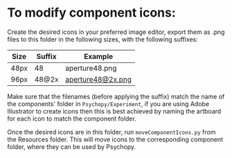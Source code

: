 # To modify component icons:

Create the desired icons in your preferred image editor, export them as .png files to this folder in the following sizes, with the following suffixes:

| Size | Suffix | Example           |
| ---- | ------ | ----------------- |
| 48px | 48     | aperture48.png    |
| 96px | 48@2x  | aperture48@2x.png |

Make sure that the filenames (before applying the suffix) match the name of the components' folder in `Psychopy/Experiment`, if you are using Adobe Illustrator to create icons then this is best achieved by naming the artboard for each icon to match the component folder.

Once the desired icons are in this folder, run `moveComponentIcons.py` from the Resources folder. This will move icons to the corresponding component folder, where they can be used by Psychopy.